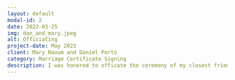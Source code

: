 ```yaml
---
layout: default
modal-id: 2
date: 2022-03-25
img: dan_and_mary.jpeg
alt: Officiating
project-date: May 2023
client: Mary Naoum and Daniel Porto
category: Marriage Certificate Signing
description: I was honered to officate the ceremony of my closest friends.
---
```

